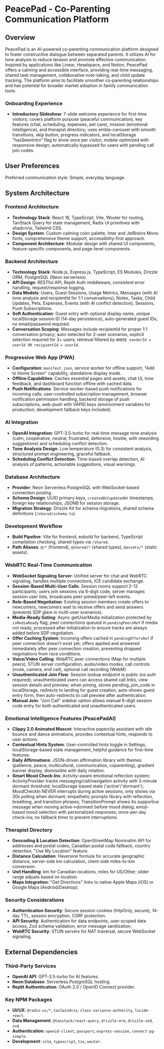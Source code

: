 # PeacePad - Co-Parenting Communication Platform

## Overview
PeacePad is an AI-powered co-parenting communication platform designed to foster constructive dialogue between separated parents. It utilizes AI for tone analysis to reduce tension and promote effective communication. Inspired by applications like Linear, Headspace, and Notion, PeacePad offers a calming and accessible interface, providing real-time messaging, shared task management, collaborative note-taking, and child update tracking. The platform aims to facilitate smoother co-parenting relationships and has potential for broader market adoption in family communication tools.

### Onboarding Experience
- **Introductory Slideshow**: 7-slide welcome experience for first-time visitors; covers platform purpose (peaceful communication), key features (chat, scheduling, expenses, pet care), mission (emotional intelligence), and therapist directory; uses embla-carousel with smooth transitions, skip button, progress indicators, and localStorage "hasSeenIntro" flag to show once per visitor; mobile-optimized with responsive design; automatically bypassed for users with pending call join codes.

## User Preferences
Preferred communication style: Simple, everyday language.

## System Architecture

### Frontend Architecture
- **Technology Stack**: React 18, TypeScript, Vite, Wouter for routing, TanStack Query for state management, Radix UI primitives with shadcn/ui, Tailwind CSS.
- **Design System**: Custom calming color palette, Inter and JetBrains Mono fonts, comprehensive theme support, accessibility-first approach.
- **Component Architecture**: Modular design with shared UI components, feature-specific components, and page-level components.

### Backend Architecture
- **Technology Stack**: Node.js, Express.js, TypeScript, ES Modules, Drizzle ORM, PostgreSQL (Neon serverless).
- **API Design**: RESTful API, Replit Auth middleware, consistent error handling, request/response logging.
- **Data Models**: Users, Guest Sessions, Usage Metrics, Messages (with AI tone analysis and recipientId for 1:1 conversations), Notes, Tasks, Child Updates, Pets, Expenses, Events (with AI conflict detection), Sessions, Push Subscriptions.
- **Soft Authentication**: Guest entry with optional display name, unique localStorage session ID (14-day persistence), auto-generated guest IDs, no email/password required.
- **Conversation Scoping**: Messages include recipientId for proper 1:1 conversation privacy; auto-selected for 2-user scenarios, explicit selection required for 3+ users; retrieval filtered by `WHERE senderId = userId OR recipientId = userId`.

### Progressive Web App (PWA)
- **Configuration**: `manifest.json`, service worker for offline support, "Add to Home Screen" capability, standalone display mode.
- **Offline Capabilities**: Caches essential pages and assets; chat UI, tone feedback, and dashboard function offline with cached data.
- **Push Notifications**: Service worker-based push notifications for incoming calls; user-controlled subscription management, browser notification permission handling, backend storage of push subscriptions, web-push with VAPID keys (environment variables for production, development fallback keys included).

### AI Integration
- **OpenAI Integration**: GPT-3.5-turbo for real-time message tone analysis (calm, cooperative, neutral, frustrated, defensive, hostile, with rewording suggestions) and scheduling conflict detection.
- **Tone Analysis Design**: Low temperature (0.3) for consistent analysis, structured prompt engineering, graceful fallback.
- **Scheduling Conflict Detection**: Time-based overlap detection, AI analysis of patterns, actionable suggestions, visual warnings.

### Database Architecture
- **Provider**: Neon Serverless PostgreSQL with WebSocket-based connection pooling.
- **Schema Design**: UUID primary keys, `createdAt`/`updatedAt` timestamps, foreign key relationships, JSONB for session storage.
- **Migration Strategy**: Drizzle Kit for schema migrations, shared schema definitions (`/shared/schema.ts`).

### Development Workflow
- **Build Pipeline**: Vite for frontend, esbuild for backend, TypeScript compilation checking, shared types via `/shared`.
- **Path Aliases**: `@/*` (frontend), `@shared/*` (shared types), `@assets/*` (static assets).

### WebRTC Real-Time Communication
- **WebSocket Signaling Server**: Unified server for chat and WebRTC signaling, handles multiple connections, ICE candidate exchange.
- **Session-Based Multi-User Calls**: Session rooms support 2-12 participants; users join sessions via 6-digit code, server manages session user lists, broadcasts peer-joined/peer-left events.
- **Role-Based Negotiation**: Existing session members create offers to newcomers, newcomers wait to receive offers and send answers (prevents SDP glare in multi-user scenarios).
- **Media-Ready Gating**: Async getUserMedia initialization protected by `isMediaReady` flag; peer connections queued in `pendingPeersRef` if media not ready, processed after initialization to ensure tracks are always added before SDP negotiation.
- **Offer Caching System**: Incoming offers cached in `pendingOffersRef` if peer connection doesn't exist yet; offers applied and answered immediately after peer connection creation, preventing dropped negotiations from race conditions.
- **Voice/Video Calling**: WebRTC peer connections (Map for multiple peers), STUN server configuration, audio/video modes, call controls (mute, camera, end call), optional call recording (WebM).
- **Unauthenticated Join Flow**: Session lookup endpoint is public (no auth required); unauthenticated users can access shared call links, view session details and preview; when joining, stores pending_join_code in localStorage, redirects to landing for guest creation, auto-shows guest entry form, then auto-redirects to call preview after authentication.
- **Manual Join**: "Join Call" sidebar option allows manual 6-digit session code entry for both authenticated and unauthenticated users.

### Emotional Intelligence Features (PeacePadAI)
- **Clippy 2.0 Animated Mascot**: Interactive paperclip assistant with idle bounce and dance animations, provides contextual hints, responds to user actions.
- **Contextual Hints System**: User-controlled hints toggle in Settings, localStorage-based state management, helpful guidance for first-time features.
- **Daily Affirmations**: JSON-driven affirmation library with themes (patience, peace, multicultural, communication, coparenting), gradient banner display, dismissible with daily rotation.
- **Smart Mood Check-Ins**: Activity-aware emotional reflection system; ActivityProvider tracks messaging/call/navigation activity with 3-minute dormant threshold; localStorage-based state ('active'/'dormant'); MoodCheckIn NEVER interrupts during active sessions, only shows via 30s polling when dormant; empathetic prompts library with reflection, breathing, and transition phrases; TransitionPrompt shows 4s supportive message when moving active→dormant before mood dialog; emoji-based mood selection with personalized responses; once-per-day check-ins; no fallback timer to prevent interruptions.

### Therapist Directory
- **Geocoding & Location Detection**: OpenStreetMap Nominatim API for addresses and postal codes, Canadian postal code fallback, country detection, "Use My Location" feature.
- **Distance Calculation**: Haversine formula for accurate geographic distance, server-side km calculation, client-side miles-to-km conversion.
- **Unit Handling**: km for Canadian locations, miles for US/Other; slider range adjusts based on location.
- **Maps Integration**: "Get Directions" links to native Apple Maps (iOS) or Google Maps (Android/Desktop).

### Security Considerations
- **Authentication Security**: Secure session cookies (httpOnly, secure), 14-day TTL, session encryption, CSRF protection.
- **API Security**: Authentication for data endpoints, user-scoped data access, Zod schema validation, error message sanitization.
- **WebRTC Security**: STUN servers for NAT traversal, secure WebSocket signaling.

## External Dependencies

### Third-Party Services
- **OpenAI API**: GPT-3.5-turbo for AI features.
- **Neon Database**: Serverless PostgreSQL hosting.
- **Replit Authentication**: OAuth 2.0 / OpenID Connect provider.

### Key NPM Packages
- **UI/UX**: `@radix-ui/*`, `tailwindcss`, `class-variance-authority`, `lucide-react`.
- **Data Management**: `@tanstack/react-query`, `drizzle-orm`, `drizzle-zod`, `zod`.
- **Authentication**: `openid-client`, `passport`, `express-session`, `connect-pg-simple`.
- **Development**: `vite`, `typescript`, `tsx`, `wouter`.